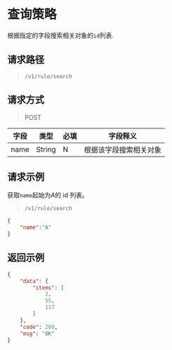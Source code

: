 # 查询策略

根据指定的字段搜索相关对象的`id`列表.

## 请求路径

> `/v1/rule/search`

## 请求方式

> POST

| 字段 | 类型   | 必填 | 字段释义               |
| ---- | ------ | ---- | ---------------------- |
| name | String | N    | 根据该字段搜索相关对象 |


## 请求示例

获取`name`起始为*A*的 id 列表。

> `/v1/rule/search`

```json
{
    "name":"A"
}
```

## 返回示例

```json
{
    "data": {
        "items": [
            2,
            55,
            117
        ]
    },
    "code": 200,
    "msg": "OK"
}
```